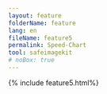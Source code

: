 ```yaml
---
layout: feature
folderName: feature
lang: en
fileName: feature5
permalink: Speed-Chart
tool: safeimagekit
# noBox: true
---
```

{% include feature5.html%}